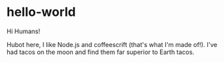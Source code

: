 # hello-world

Hi Humans!

Hubot here, I like Node.js and coffeescrift (that's what I'm made of!).
I've had tacos on the moon and find them far superior to Earth tacos.
